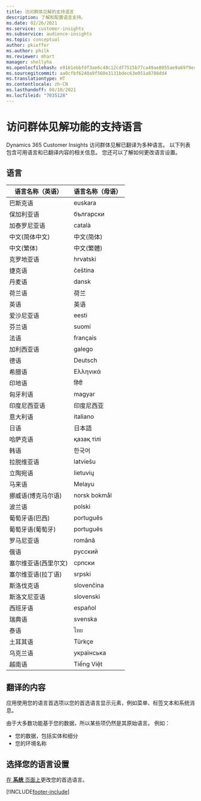 ```yaml
---
title: 访问群体见解的支持语言
description: 了解和配置语言支持。
ms.date: 02/26/2021
ms.service: customer-insights
ms.subservice: audience-insights
ms.topic: conceptual
author: pkieffer
ms.author: philk
ms.reviewer: mhart
manager: shellyha
ms.openlocfilehash: e9161ebbfdf3ae6c48c12cdf7515b77ca49ae8055ae9a69f9ec314bc1247aeaf
ms.sourcegitcommit: aa0cfbf6240a9f560e3131bdec63e051a8786dd4
ms.translationtype: HT
ms.contentlocale: zh-CN
ms.lasthandoff: 08/10/2021
ms.locfileid: "7035128"
---
```

# <a name="supported-languages-for-audience-insights-capability"></a>访问群体见解功能的支持语言

Dynamics 365 Customer Insights 访问群体见解已翻译为多种语言。 以下列表包含可用语言和已翻译内容的相关信息。 您还可以了解如何更改语言设置。 

## <a name="languages"></a>语言

| 语言名称（英语）|  语言名称（母语） |
| ------------- | ------------- |
| 巴斯克语 | euskara |
| 保加利亚语 | български |
| 加泰罗尼亚语 | català |
| 中文(简体中文) | 中文(简体) |
| 中文(繁体) | 中文(繁體) |
| 克罗地亚语 | hrvatski |
| 捷克语 | čeština |
| 丹麦语 | dansk |
| 荷兰语 | 荷兰 |
| 英语 | 英语 |
| 爱沙尼亚语 | eesti |
| 芬兰语 | suomi |
| 法语 | français |
| 加利西亚语 | galego |
| 德语 | Deutsch |
| 希腊语 | Ελληνικά |
| 印地语 | हिंदी |
| 匈牙利语 | magyar |
| 印度尼西亚语 | 印度尼西亚 |
| 意大利语 | italiano |
| 日语 | 日本語 |
| 哈萨克语 | қазақ тілі |
| 韩语 | 한국어 |
| 拉脱维亚语 | latviešu |
| 立陶宛语 | lietuvių |
| 马来语 | Melayu |
| 挪威语(博克马尔语) | norsk bokmål |
| 波兰语 | polski |
| 葡萄牙语(巴西) | português |
| 葡萄牙语(葡萄牙) | português |
| 罗马尼亚语 | română |
| 俄语 | pусский |
| 塞尔维亚语(西里尔文) | српски |
| 塞尔维亚语(拉丁语) | srpski |
| 斯洛伐克语 | slovenčina |
| 斯洛文尼亚语 | slovenski |
| 西班牙语 | español |
| 瑞典语 | svenska |
| 泰语 | ไทย |
| 土耳其语 | Türkçe |
| 乌克兰语 | українська |
| 越南语 | Tiếng Việt |

## <a name="whats-translated"></a>翻译的内容

应用使用您的语言首选项以您的首选语言显示元素，例如菜单、标签文本和系统消息。

由于大多数功能基于您的数据，所以某些项仍然是其原始语言。 例如：

- 您的数据，包括实体和细分
- 您的环境名称

## <a name="choose-your-language-settings"></a>选择您的语言设置  

[在 **系统** 页面上](system.md)更改您的首选语言。


[!INCLUDE[footer-include](../includes/footer-banner.md)]